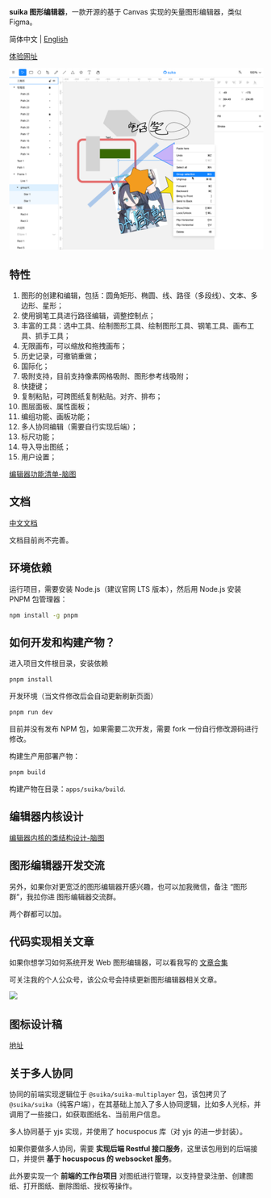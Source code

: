 **suika 图形编辑器**，一款开源的基于 Canvas 实现的矢量图形编辑器，类似 Figma。

简体中文 | [English](./README.md)

[体验网址](https://blog.fstars.wang/app/suika/)

![Screenshot](screenshot.png)

## 特性

1. 图形的创建和编辑，包括：圆角矩形、椭圆、线、路径（多段线）、文本、多边形、星形；
2. 使用钢笔工具进行路径编辑，调整控制点；
3. 丰富的工具：选中工具、绘制图形工具、绘制图形工具、钢笔工具、画布工具、抓手工具；
4. 无限画布，可以缩放和拖拽画布；
5. 历史记录，可撤销重做；
6. 国际化；
7. 吸附支持，目前支持像素网格吸附、图形参考线吸附；
8. 快捷键；
9. 复制粘贴，可跨图纸复制粘贴。对齐、排布；
10. 图层面板、属性面板；
11. 编组功能、画板功能；
12. 多人协同编辑（需要自行实现后端）；
13. 标尺功能；
14. 导入导出图纸；
15. 用户设置；

[编辑器功能清单-脑图](https://f5b8b9lm1y.feishu.cn/mindnotes/ORJabmf7qmYHxqnjtIBcOkhGnNf#mindmap)

## 文档

[中文文档](https://f-star.github.io/suika-document/)

文档目前尚不完善。

## 环境依赖

运行项目，需要安装 Node.js（建议官网 LTS 版本），然后用 Node.js 安装 PNPM 包管理器：

```sh
npm install -g pnpm
```

## 如何开发和构建产物？

进入项目文件根目录，安装依赖

```sh
pnpm install
```

开发环境（当文件修改后会自动更新刷新页面）

```sh
pnpm run dev
```

目前并没有发布 NPM 包，如果需要二次开发，需要 fork 一份自行修改源码进行修改。

构建生产用部署产物：

```sh
pnpm build
```

构建产物在目录：`apps/suika/build`.

## 编辑器内核设计

[编辑器内核的类结构设计-脑图](https://f5b8b9lm1y.feishu.cn/mindnotes/DgJRb2GpGmdGdKnfl3rcJzw6n5e#mindmap)

## 图形编辑器开发交流

另外，如果你对更宽泛的图形编辑器开感兴趣，也可以加我微信，备注 “图形群”，我拉你进 图形编辑器交流群。

两个群都可以加。

## 代码实现相关文章

如果你想学习如何系统开发 Web 图形编辑器，可以看我写的 [文章合集](https://blog.fstars.wang/graphics-editor/archive.html)

可关注我的个人公众号，该公众号会持续更新图形编辑器相关文章。

<img 
  width="450px"
  src="https://user-images.githubusercontent.com/18698939/219853531-e39e1537-99e6-40bf-a56f-81330fca3180.png" 
/>

## 图标设计稿

[地址](https://www.figma.com/community/file/1224385128783567603/suika-icons)

## 关于多人协同

协同的前端实现逻辑位于 `@suika/suika-multiplayer` 包，该包拷贝了 `@suika/suika`（纯客户端），在其基础上加入了多人协同逻辑，比如多人光标，并调用了一些接口，如获取图纸名、当前用户信息。

多人协同基于 yjs 实现，并使用了 hocuspocus 库（对 yjs 的进一步封装）。

如果你要做多人协同，需要 **实现后端 Restful 接口服务**，这里该包用到的后端接口，并提供 **基于 hocuspocus 的 websocket 服务**。

此外要实现一个 **前端的工作台项目** 对图纸进行管理，以支持登录注册、创建图纸、打开图纸、删除图纸、授权等操作。
